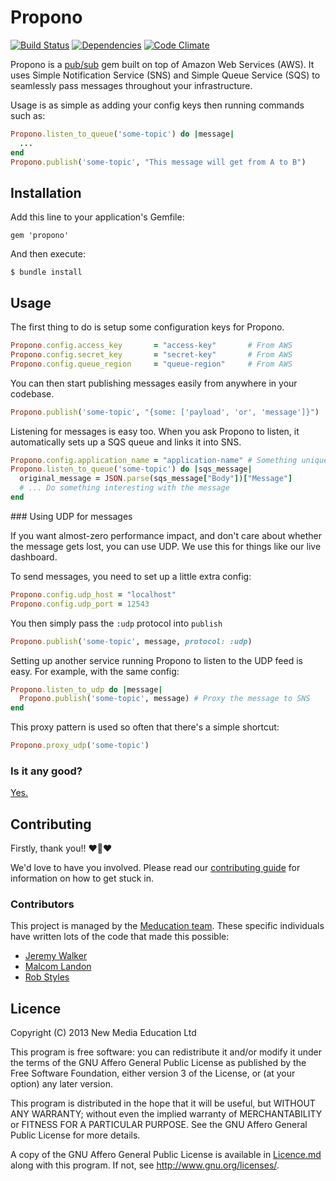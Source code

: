 # Propono

[![Build Status](https://travis-ci.org/meducation/propono.png)](https://travis-ci.org/meducation/propono)
[![Dependencies](https://gemnasium.com/meducation/propono.png?travis)](https://gemnasium.com/meducation/propono)
[![Code Climate](https://codeclimate.com/github/meducation/propono.png)](https://codeclimate.com/github/meducation/propono)

Propono is a [pub/sub](http://en.wikipedia.org/wiki/Publish-subscribe_pattern) gem built on top of Amazon Web Services (AWS). It uses Simple Notification Service (SNS) and Simple Queue Service (SQS) to seamlessly pass messages throughout your infrastructure.

Usage is as simple as adding your config keys then running commands such as:

```ruby
Propono.listen_to_queue('some-topic') do |message|
  ...
end
Propono.publish('some-topic', "This message will get from A to B")
```

## Installation

Add this line to your application's Gemfile:

    gem 'propono'

And then execute:

    $ bundle install

## Usage

The first thing to do is setup some configuration keys for Propono.

```ruby
Propono.config.access_key       = "access-key"       # From AWS
Propono.config.secret_key       = "secret-key"       # From AWS
Propono.config.queue_region     = "queue-region"     # From AWS
```

You can then start publishing messages easily from anywhere in your codebase.

```ruby
Propono.publish('some-topic', "{some: ['payload', 'or', 'message']}")
```

Listening for messages is easy too. When you ask Propono to listen, it automatically sets up a SQS queue and links it into SNS.

```ruby
Propono.config.application_name = "application-name" # Something unique to this app.
Propono.listen_to_queue('some-topic') do |sqs_message|
  original_message = JSON.parse(sqs_message["Body"])["Message"]
  # ... Do something interesting with the message
end
```

### Using UDP for messages

If you want almost-zero performance impact, and don't care about whether the message gets lost, you can use UDP. We use this for things like our live dashboard.

To send messages, you need to set up a little extra config:

```ruby
Propono.config.udp_host = "localhost"
Propono.config.udp_port = 12543
```
You then simply pass the `:udp` protocol into `publish`

```ruby
Propono.publish('some-topic', message, protocol: :udp)
```

Setting up another service running Propono to listen to the UDP feed is easy. For example, with the same config:

```ruby
Propono.listen_to_udp do |message|
  Propono.publish('some-topic', message) # Proxy the message to SNS
end
```

This proxy pattern is used so often that there's a simple shortcut:

```ruby
Propono.proxy_udp('some-topic')
```

### Is it any good?

[Yes.](http://news.ycombinator.com/item?id=3067434)

## Contributing

Firstly, thank you!! :heart::sparkling_heart::heart:

We'd love to have you involved. Please read our [contributing guide](https://github.com/meducation/propono/tree/master/CONTRIBUTING.md) for information on how to get stuck in.

### Contributors

This project is managed by the [Meducation team](http://company.meducation.net/about#team). These specific individuals have written lots of the code that made this possible:

- [Jeremy Walker](http://github.com/iHID)
- [Malcom Landon](http://github.com/malcyL)
- [Rob Styles](http://github.com/mmmmmrob)

## Licence

Copyright (C) 2013 New Media Education Ltd

This program is free software: you can redistribute it and/or modify
it under the terms of the GNU Affero General Public License as published by
the Free Software Foundation, either version 3 of the License, or
(at your option) any later version.

This program is distributed in the hope that it will be useful,
but WITHOUT ANY WARRANTY; without even the implied warranty of
MERCHANTABILITY or FITNESS FOR A PARTICULAR PURPOSE.  See the
GNU Affero General Public License for more details.

A copy of the GNU Affero General Public License is available in [Licence.md](https://github.com/meducation/propono/blob/master/LICENCE.md)
along with this program.  If not, see <http://www.gnu.org/licenses/>.
